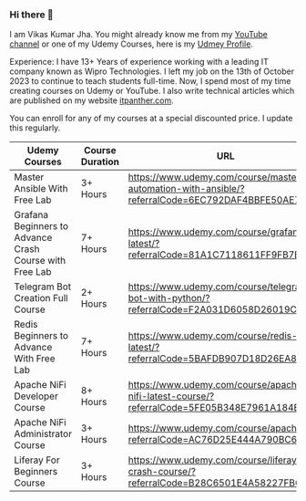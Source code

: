 ### Hi there 👋

I am Vikas Kumar Jha. You might already know me from my [YouTube channel](https://www.youtube.com/vikasjha001) or one of my Udemy Courses, here is my [Udmey Profile](https://www.udemy.com/user/vikas-kumar-jha-5/).

Experience: I have 13+ Years of experience working with a leading IT company known as Wipro Technologies. I left my job on the 13th of October 2023 to continue to teach students full-time. Now, I spend most of my time creating courses on Udemy or YouTube. I also write technical articles which are published on my website [itpanther.com](https://itpanther.com/blogs).

You can enroll for any of my courses at a special discounted price. I update this regularly.

| Udemy Courses | Course Duration | URL | Discount Coupon |
|----------|----------|----------|----------|
Master Ansible With Free Lab | 3+ Hours | https://www.udemy.com/course/mastering-automation-with-ansible/?referralCode=6EC792DAF4BBFE50AE7A | MARCH2024
Grafana Beginners to Advance Crash Course with Free Lab | 7+ Hours | https://www.udemy.com/course/grafana-latest/?referralCode=81A1C7118611FF9FB7EA | MARCH2024
Telegram Bot Creation Full Course | 2+ Hours | https://www.udemy.com/course/telegram-bot-with-python/?referralCode=F2A031D6058D26019C0F | MARCH2024
Redis Beginners to Advance With Free Lab | 7+ Hours | https://www.udemy.com/course/redis-latest/?referralCode=5BAFDB907D18D26EA8CB | MARCH2024
Apache NiFi Developer Course | 8+ Hours | https://www.udemy.com/course/apache-nifi-latest-course/?referralCode=5FE05B348E7961A184BC | MARCH2024
Apache NiFi Administrator Course | 3+ Hours | https://www.udemy.com/course/apachenifi/?referralCode=AC76D25E444A790BC60D | MARCH2024
Liferay For Beginners Course | 3+ Hours | https://www.udemy.com/course/liferay-crash-course/?referralCode=B28C6501E4A58227FB64 | MARCH2024


